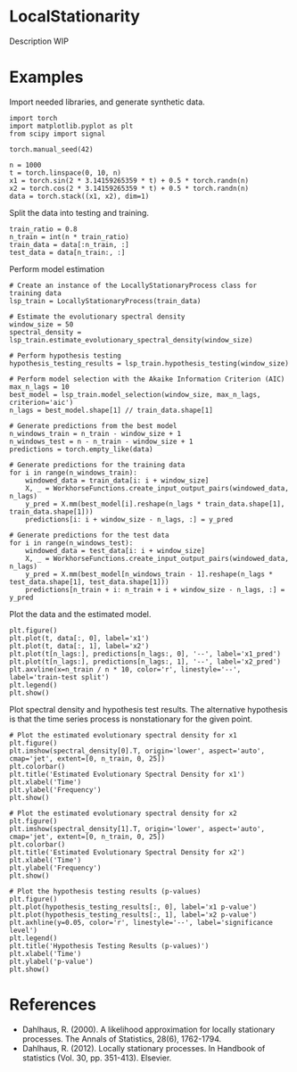 # LocalStationarity
Description WIP

# Examples
Import needed libraries, and generate synthetic data.
```
import torch
import matplotlib.pyplot as plt
from scipy import signal

torch.manual_seed(42)

n = 1000
t = torch.linspace(0, 10, n)
x1 = torch.sin(2 * 3.14159265359 * t) + 0.5 * torch.randn(n)
x2 = torch.cos(2 * 3.14159265359 * t) + 0.5 * torch.randn(n)
data = torch.stack((x1, x2), dim=1)
```
Split the data into testing and training.
```
train_ratio = 0.8
n_train = int(n * train_ratio)
train_data = data[:n_train, :]
test_data = data[n_train:, :]
```
Perform model estimation
```
# Create an instance of the LocallyStationaryProcess class for training data
lsp_train = LocallyStationaryProcess(train_data)

# Estimate the evolutionary spectral density
window_size = 50
spectral_density = lsp_train.estimate_evolutionary_spectral_density(window_size)

# Perform hypothesis testing
hypothesis_testing_results = lsp_train.hypothesis_testing(window_size)

# Perform model selection with the Akaike Information Criterion (AIC)
max_n_lags = 10
best_model = lsp_train.model_selection(window_size, max_n_lags, criterion='aic')
n_lags = best_model.shape[1] // train_data.shape[1]

# Generate predictions from the best model
n_windows_train = n_train - window_size + 1
n_windows_test = n - n_train - window_size + 1
predictions = torch.empty_like(data)

# Generate predictions for the training data
for i in range(n_windows_train):
    windowed_data = train_data[i: i + window_size]
    X, _ = WorkhorseFunctions.create_input_output_pairs(windowed_data, n_lags)
    y_pred = X.mm(best_model[i].reshape(n_lags * train_data.shape[1], train_data.shape[1]))
    predictions[i: i + window_size - n_lags, :] = y_pred

# Generate predictions for the test data
for i in range(n_windows_test):
    windowed_data = test_data[i: i + window_size]
    X, _ = WorkhorseFunctions.create_input_output_pairs(windowed_data, n_lags)
    y_pred = X.mm(best_model[n_windows_train - 1].reshape(n_lags * test_data.shape[1], test_data.shape[1]))
    predictions[n_train + i: n_train + i + window_size - n_lags, :] = y_pred
```
Plot the data and the estimated model.
```
plt.figure()
plt.plot(t, data[:, 0], label='x1')
plt.plot(t, data[:, 1], label='x2')
plt.plot(t[n_lags:], predictions[n_lags:, 0], '--', label='x1_pred')
plt.plot(t[n_lags:], predictions[n_lags:, 1], '--', label='x2_pred')
plt.axvline(x=n_train / n * 10, color='r', linestyle='--', label='train-test split')
plt.legend()
plt.show()
```
Plot spectral density and hypothesis test results. The alternative hypothesis is that the time series process is nonstationary for the given point.
```
# Plot the estimated evolutionary spectral density for x1
plt.figure()
plt.imshow(spectral_density[0].T, origin='lower', aspect='auto', cmap='jet', extent=[0, n_train, 0, 25])
plt.colorbar()
plt.title('Estimated Evolutionary Spectral Density for x1')
plt.xlabel('Time')
plt.ylabel('Frequency')
plt.show()

# Plot the estimated evolutionary spectral density for x2
plt.figure()
plt.imshow(spectral_density[1].T, origin='lower', aspect='auto', cmap='jet', extent=[0, n_train, 0, 25])
plt.colorbar()
plt.title('Estimated Evolutionary Spectral Density for x2')
plt.xlabel('Time')
plt.ylabel('Frequency')
plt.show()

# Plot the hypothesis testing results (p-values)
plt.figure()
plt.plot(hypothesis_testing_results[:, 0], label='x1 p-value')
plt.plot(hypothesis_testing_results[:, 1], label='x2 p-value')
plt.axhline(y=0.05, color='r', linestyle='--', label='significance level')
plt.legend()
plt.title('Hypothesis Testing Results (p-values)')
plt.xlabel('Time')
plt.ylabel('p-value')
plt.show()
```
# References
- Dahlhaus, R. (2000). A likelihood approximation for locally stationary processes. The Annals of Statistics, 28(6), 1762-1794.
- Dahlhaus, R. (2012). Locally stationary processes. In Handbook of statistics (Vol. 30, pp. 351-413). Elsevier.
